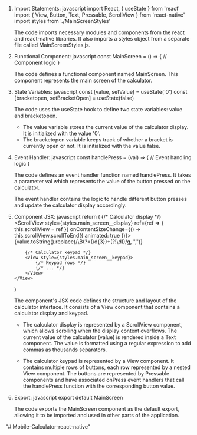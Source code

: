 1. Import Statements:
   javascript
   import React, { useState } from 'react'
   import { View, Button, Text, Pressable, ScrollView } from 'react-native'
   import styles from './MainScreenStyles'
   
   The code imports necessary modules and components from the react and react-native libraries. It also imports a styles object from a separate file called MainScreenStyles.js.


2. Functional Component:
   javascript
   const MainScreen = () => {
       // Component logic
   }
   
   The code defines a functional component named MainScreen. This component represents the main screen of the calculator.


3. State Variables:
   javascript
   const [value, setValue] = useState('0')
   const [bracketopen, setBracketOpen] = useState(false)
   
   The code uses the useState hook to define two state variables: value and bracketopen. 

   - The value variable stores the current value of the calculator display. It is initialized with the value '0'.
   - The bracketopen variable keeps track of whether a bracket is currently open or not. It is initialized with the value false.


4. Event Handler:
   javascript
   const handlePress = (val) => {
       // Event handling logic
   }
   
   The code defines an event handler function named handlePress. It takes a parameter val which represents the value of the button pressed on the calculator.

   The event handler contains the logic to handle different button presses and update the calculator display accordingly.




5. Component JSX:
   javascript
   return (
       <View style={styles.main_screen}>
           {/* Calculator display */}
           <ScrollView style={styles.main_screen__display} ref={ref => { this.scrollView = ref }}
               onContentSizeChange={() => this.scrollView.scrollToEnd({ animated: true })}>
               <Text style={styles.main_screen__display_text}>
                   {value.toString().replace(/\B(?=(\d{3})+(?!\d))/g, ",")}
               </Text>
           </ScrollView>

           {/* Calculator keypad */}
           <View style={styles.main_screen__keypad}>
               {/* Keypad rows */}
               {/* ... */}
           </View>
       </View>
   )
   
   The component's JSX code defines the structure and layout of the calculator interface. It consists of a View component that contains a calculator display and keypad.

   - The calculator display is represented by a ScrollView component, which allows scrolling when the display content overflows. The current value of the calculator (value) is rendered inside a Text component. The value is formatted using a regular expression to add commas as thousands separators.

   - The calculator keypad is represented by a View component. It contains multiple rows of buttons, each row represented by a nested View component. The buttons are represented by Pressable components and have associated onPress event handlers that call the handlePress function with the corresponding button value.


6. Export:
   javascript
   export default MainScreen
   
   The code exports the MainScreen component as the default export, allowing it to be imported and used in other parts of the application.

"# Mobile-Calculator-react-native" 
